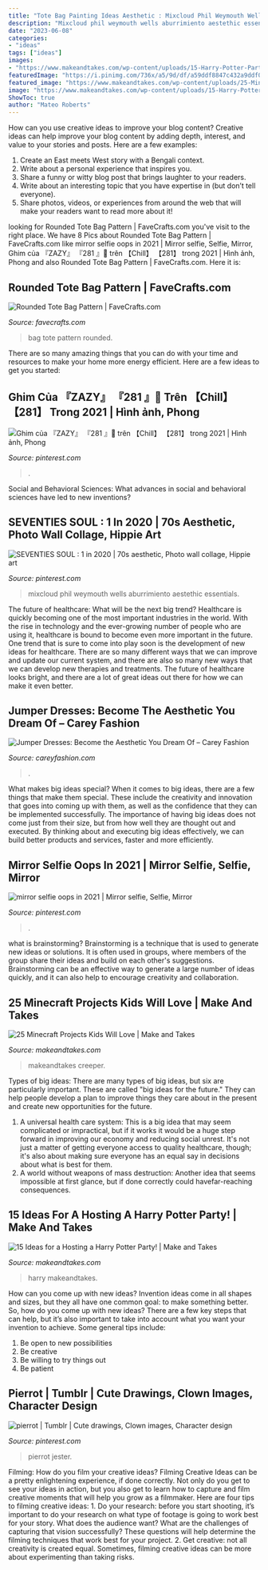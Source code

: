 ```yaml
---
title: "Tote Bag Painting Ideas Aesthetic : Mixcloud Phil Weymouth Wells Aburrimiento Aestethic Essentials"
description: "Mixcloud phil weymouth wells aburrimiento aestethic essentials"
date: "2023-06-08"
categories:
- "ideas"
tags: ["ideas"]
images:
- "https://www.makeandtakes.com/wp-content/uploads/15-Harry-Potter-Party-Ideas.jpg"
featuredImage: "https://i.pinimg.com/736x/a5/9d/df/a59ddf8847c432a9ddf021ac9556b2a6.jpg"
featured_image: "https://www.makeandtakes.com/wp-content/uploads/25-Minecraft-Kids-Craft-Ideas.jpg"
image: "https://www.makeandtakes.com/wp-content/uploads/15-Harry-Potter-Party-Ideas.jpg"
ShowToc: true
author: "Mateo Roberts"
---
```



How can you use creative ideas to improve your blog content?
Creative ideas can help improve your blog content by adding depth, interest, and value to your stories and posts. Here are a few examples:
1. Create an East meets West story with a Bengali context.
2. Write about a personal experience that inspires you.
3. Share a funny or witty blog post that brings laughter to your readers.
4. Write about an interesting topic that you have expertise in (but don’t tell everyone).  
5. Share photos, videos, or experiences from around the web that will make your readers want to read more about it!

	

		
looking for Rounded Tote Bag Pattern | FaveCrafts.com you've visit to the right place. We have 8 Pics about Rounded Tote Bag Pattern | FaveCrafts.com like mirror selfie oops in 2021 | Mirror selfie, Selfie, Mirror, Ghim của 『ZAZY』 『281 』🐰 trên 【Chill】 【281】 trong 2021 | Hình ảnh, Phong and also Rounded Tote Bag Pattern | FaveCrafts.com. Here it is:
		
    
## Rounded Tote Bag Pattern | FaveCrafts.com

<img loading=lazy src="http://irepo.primecp.com/2016/04/277474/Rounded-Tote-Bag-Pattern_ExtraLarge700_ID-1616604.jpg?v=1616604" onerror="this.onerror=null;this.src='https://tse4.mm.bing.net/th?id=OIP.sH9zL8NpIFfyF-MfVay0QQHaLG&amp;pid=15.1';" alt="Rounded Tote Bag Pattern | FaveCrafts.com">

_Source: favecrafts.com_

>bag tote pattern rounded. 

	

There are so many amazing things that you can do with your time and resources to make your home more energy efficient. Here are a few ideas to get you started:

    
## Ghim Của 『ZAZY』 『281 』🐰 Trên 【Chill】 【281】 Trong 2021 | Hình ảnh, Phong

<img loading=lazy src="https://i.pinimg.com/736x/a5/9d/df/a59ddf8847c432a9ddf021ac9556b2a6.jpg" onerror="this.onerror=null;this.src='https://tse2.mm.bing.net/th?id=OIP.mVUETaK49C1xgRtZbHKgewHaHa&amp;pid=15.1';" alt="Ghim của 『ZAZY』 『281 』🐰 trên 【Chill】 【281】 trong 2021 | Hình ảnh, Phong">

_Source: pinterest.com_

>. 

	

Social and Behavioral Sciences: What advances in social and behavioral sciences have led to new inventions?
 

    
## SEVENTIES SOUL : 1 In 2020 | 70s Aesthetic, Photo Wall Collage, Hippie Art

<img loading=lazy src="https://i.pinimg.com/736x/b0/eb/bf/b0ebbf7488b204904fd812c618992393.jpg" onerror="this.onerror=null;this.src='https://tse3.mm.bing.net/th?id=OIP.XwDS36oOxcQB02dhPIcFHAHaHa&amp;pid=15.1';" alt="SEVENTIES SOUL : 1 in 2020 | 70s aesthetic, Photo wall collage, Hippie art">

_Source: pinterest.com_

>mixcloud phil weymouth wells aburrimiento aestethic essentials. 

	

The future of healthcare: What will be the next big trend?
Healthcare is quickly becoming one of the most important industries in the world. With the rise in technology and the ever-growing number of people who are using it, healthcare is bound to become even more important in the future. One trend that is sure to come into play soon is the development of new ideas for healthcare. There are so many different ways that we can improve and update our current system, and there are also so many new ways that we can develop new therapies and treatments. The future of healthcare looks bright, and there are a lot of great ideas out there for how we can make it even better.

    
## Jumper Dresses: Become The Aesthetic You Dream Of – Carey Fashion

<img loading=lazy src="https://www.careyfashion.com/fashion/wp-content/uploads/2016/12/jumper-dresses-6.jpg" onerror="this.onerror=null;this.src='https://tse3.mm.bing.net/th?id=OIP.h7jRVpCJkRWskX18JFF3OAHaK3&amp;pid=15.1';" alt="Jumper Dresses: Become the Aesthetic You Dream Of – Carey Fashion">

_Source: careyfashion.com_

>. 

	

What makes big ideas special?
When it comes to big ideas, there are a few things that make them special. These include the creativity and innovation that goes into coming up with them, as well as the confidence that they can be implemented successfully. The importance of having big ideas does not come just from their size, but from how well they are thought out and executed. By thinking about and executing big ideas effectively, we can build better products and services, faster and more efficiently.

    
## Mirror Selfie Oops In 2021 | Mirror Selfie, Selfie, Mirror

<img loading=lazy src="https://i.pinimg.com/736x/4a/ad/9a/4aad9a7729ceb87589dc1383e9316f42.jpg" onerror="this.onerror=null;this.src='https://tse4.mm.bing.net/th?id=OIP.0AXaPVpmh3xVSlMoLCekUQHaNK&amp;pid=15.1';" alt="mirror selfie oops in 2021 | Mirror selfie, Selfie, Mirror">

_Source: pinterest.com_

>. 

	

what is brainstorming?
Brainstorming is a technique that is used to generate new ideas or solutions. It is often used in groups, where members of the group share their ideas and build on each other's suggestions. Brainstorming can be an effective way to generate a large number of ideas quickly, and it can also help to encourage creativity and collaboration.

    
## 25 Minecraft Projects Kids Will Love | Make And Takes

<img loading=lazy src="https://www.makeandtakes.com/wp-content/uploads/25-Minecraft-Kids-Craft-Ideas.jpg" onerror="this.onerror=null;this.src='https://tse4.mm.bing.net/th?id=OIP.QLOWdnwkhJatepus6TFigAHaLW&amp;pid=15.1';" alt="25 Minecraft Projects Kids Will Love | Make and Takes">

_Source: makeandtakes.com_

>makeandtakes creeper. 

	

Types of big ideas:
There are many types of big ideas, but six are particularly important. These are called "big ideas for the future." They can help people develop a plan to improve things they care about in the present and create new opportunities for the future.
1. A universal health care system: This is a big idea that may seem complicated or impractical, but if it works it would be a huge step forward in improving our economy and reducing social unrest. It's not just a matter of getting everyone access to quality healthcare, though; it's also about making sure everyone has an equal say in decisions about what is best for them.
2. A world without weapons of mass destruction: Another idea that seems impossible at first glance, but if done correctly could havefar-reaching consequences.

    
## 15 Ideas For A Hosting A Harry Potter Party! | Make And Takes

<img loading=lazy src="https://www.makeandtakes.com/wp-content/uploads/15-Harry-Potter-Party-Ideas.jpg" onerror="this.onerror=null;this.src='https://tse2.mm.bing.net/th?id=OIP.IUc0mnf5VfUO-1hF3dsd8wHaLp&amp;pid=15.1';" alt="15 Ideas for a Hosting a Harry Potter Party! | Make and Takes">

_Source: makeandtakes.com_

>harry makeandtakes. 

	

How can you come up with new ideas?
Invention ideas come in all shapes and sizes, but they all have one common goal: to make something better. So, how do you come up with new ideas? There are a few key steps that can help, but it’s also important to take into account what you want your invention to achieve. Some general tips include: 
1. Be open to new possibilities 
2. Be creative 
3. Be willing to try things out 
4. Be patient 

    
## Pierrot | Tumblr | Cute Drawings, Clown Images, Character Design

<img loading=lazy src="https://i.pinimg.com/736x/eb/92/22/eb9222a4b7d5db96516187cae42e30c0.jpg" onerror="this.onerror=null;this.src='https://tse3.mm.bing.net/th?id=OIP.PDA8IY03YI1cLqFM3Hp5pgHaO0&amp;pid=15.1';" alt="pierrot | Tumblr | Cute drawings, Clown images, Character design">

_Source: pinterest.com_

>pierrot jester. 

	

Filming: How do you film your creative ideas?
Filming Creative Ideas can be a pretty enlightening experience, if done correctly. Not only do you get to see your ideas in action, but you also get to learn how to capture and film creative moments that will help you grow as a filmmaker. Here are four tips to filming creative ideas: 1. Do your research: before you start shooting, it’s important to do your research on what type of footage is going to work best for your story. What does the audience want? What are the challenges of capturing that vision successfully? These questions will help determine the filming techniques that work best for your project. 2. Get creative: not all creativity is created equal. Sometimes, filming creative ideas can be more about experimenting than taking risks.

